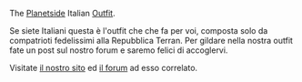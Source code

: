 The [Planetside](../etc/PlanetSide.md) Italian
[Outfit](../terminology/Outfit.md).

Se siete Italiani questa è l'outfit che che fa per voi, composta solo da
compatrioti fedelissimi alla Repubblica Terran. Per gildare nella nostra
outfit fate un post sul nostro forum e saremo felici di accoglervi.

Visitate [il nostro sito](http://www.fanteriadellospazio.it) ed [il
forum](http://www.mmorpgitalia.it/forum/forumdisplay.php?f=116) ad esso
correlato.
